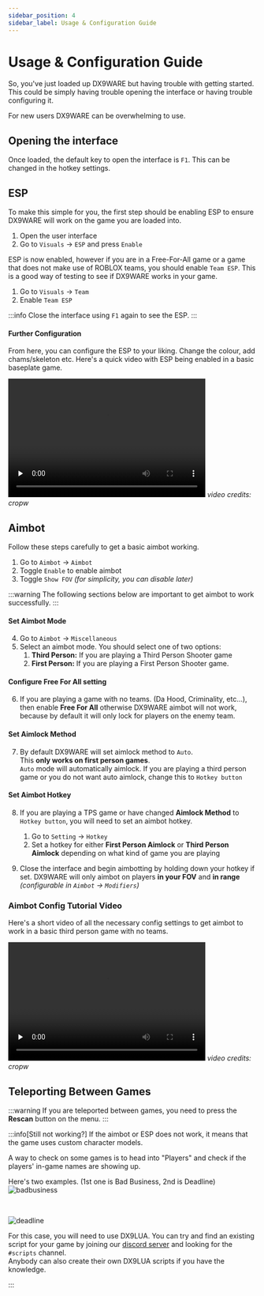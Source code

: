 ```yaml
---
sidebar_position: 4
sidebar_label: Usage & Configuration Guide
---
```


# Usage & Configuration Guide

So, you've just loaded up DX9WARE but having trouble with getting started. This could be simply having trouble opening the interface or having trouble configuring it.

For new users DX9WARE can be overwhelming to use.

## Opening the interface

Once loaded, the default key to open the interface is `F1`.
This can be changed in the hotkey settings.

## ESP

To make this simple for you, the first step should be enabling ESP to ensure DX9WARE will work on the game you are loaded into.

1. Open the user interface
2. Go to `Visuals` -> `ESP` and press `Enable`

ESP is now enabled, however if you are in a Free-For-All game or a game that does not make use of ROBLOX teams, you should enable `Team ESP`. This is a good way of testing to see if DX9WARE works in your game.

1. Go to `Visuals` -> `Team`
2. Enable `Team ESP`

:::info
Close the interface using `F1` again to see the ESP.
:::

#### Further Configuration

From here, you can configure the ESP to your liking. Change the colour, add chams/skeleton etc. Here's a quick video with ESP being enabled in a basic baseplate game.

<video src="/video/dx9ware/esp-config.mp4" Width="400" height="240" controls preload="none"></video>
_video credits: cropw_

## Aimbot

Follow these steps carefully to get a basic aimbot working.

1. Go to `Aimbot` -> `Aimbot`
2. Toggle `Enable` to enable aimbot
3. Toggle `Show FOV` _(for simplicity, you can disable later)_

:::warning
The following sections below are important to get aimbot to work successfully.
:::

#### Set Aimbot Mode

4. Go to `Aimbot` -> `Miscellaneous`
5. Select an aimbot mode. You should select one of two options:
   1. **Third Person:** If you are playing a Third Person Shooter game
   2. **First Person:** If you are playing a First Person Shooter game.

#### Configure Free For All setting

6. If you are playing a game with no teams. (Da Hood, Criminality, etc...), then enable **Free For All** otherwise DX9WARE aimbot will not work, because by default it will only lock for players on the enemy team.

#### Set Aimlock Method

7. By default DX9WARE will set aimlock method to `Auto`.<br/>
   This **only works on first person games**.<br/>
   `Auto` mode will automatically aimlock. If you are playing a third person game or you do not want auto aimlock, change this to `Hotkey button`

#### Set Aimbot Hotkey

8. If you are playing a TPS game or have changed **Aimlock Method** to `Hotkey button`, you will need to set an aimbot hotkey.

   1. Go to `Setting` -> `Hotkey`
   2. Set a hotkey for either **First Person Aimlock** or **Third Person Aimlock** depending on what kind of game you are playing

9. Close the interface and begin aimbotting by holding down your hotkey if set. DX9WARE will only aimbot on players **in your FOV** and **in range** _(configurable in `Aimbot` -> `Modifiers`)_

### Aimbot Config Tutorial Video

Here's a short video of all the necessary config settings to get aimbot to work in a basic third person game with no teams.

<video src="/video/dx9ware/aimbot-config.mp4" Width="400" height="240" controls preload="none"></video>
_video credits: cropw_

## Teleporting Between Games
:::warning
If you are teleported between games, you need to press the **Rescan** button on the menu. 
:::

:::info[Still not working?]
If the aimbot or ESP does not work, it means that the game uses custom character models.

A way to check on some games is to head into "Players" and check if the players' in-game names are showing up.

Here's two examples. (1st one is Bad Business, 2nd is Deadline)
![badbusiness](/img/dx9ware/players-tab-bad-business.png)

<br/>

![deadline](/img/dx9ware/players-tab-deadline.png)

For this case, you will need to use DX9LUA.
You can try and find an existing script for your game by joining our [discord server](https://cultofintellect.com/discord) and looking for the `#scripts` channel.<br/>
Anybody can also create their own DX9LUA scripts if you have the knowledge.

:::
